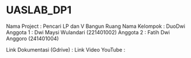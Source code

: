 # UASLAB_DP1
Nama Project  : Pencari LP dan V Bangun Ruang
Nama Kelompok : DuoDwi
Anggota 1     : Dwi Maysi Wulandari (221401002)
Anggota 2     : Fatih Dwi Anggoro   (241401004)

Link Dokumentasi (Gdrive) :
Link Video YouTube        : 
